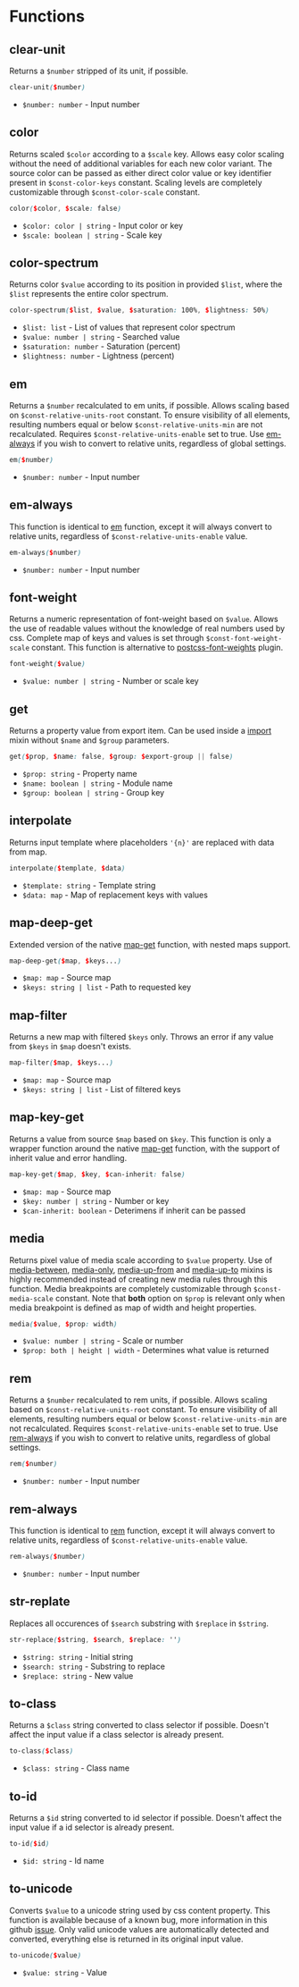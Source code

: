 # Functions

## clear-unit

Returns a `$number` stripped of its unit, if possible.

```scss
clear-unit($number)
```

- `$number: number` - Input number

## color

Returns scaled `$color` according to a `$scale` key. Allows easy color scaling
without the need of additional variables for each new color variant. The source
color can be passed as either direct color value or key identifier present in
`$const-color-keys` constant. Scaling levels are completely customizable through
`$const-color-scale` constant.

```scss
color($color, $scale: false)
```

- `$color: color | string` - Input color or key
- `$scale: boolean | string` - Scale key

## color-spectrum

Returns color `$value` according to its position in provided `$list`, where the
`$list` represents the entire color spectrum.

```scss
color-spectrum($list, $value, $saturation: 100%, $lightness: 50%)
```

- `$list: list` - List of values that represent color spectrum
- `$value: number | string` - Searched value
- `$saturation: number` - Saturation (percent)
- `$lightness: number` - Lightness (percent)

## em

Returns a `$number` recalculated to em units, if possible. Allows scaling based
on `$const-relative-units-root` constant. To ensure visibility of all elements,
resulting numbers equal or below `$const-relative-units-min` are not
recalculated. Requires `$const-relative-units-enable` set to true. Use
[em-always](#em-always) if you wish to convert to relative units, regardless of
global settings.

```scss
em($number)
```

- `$number: number` - Input number

## em-always

This function is identical to [em](#em) function, except it will always convert
to relative units, regardless of `$const-relative-units-enable` value.

```scss
em-always($number)
```

- `$number: number` - Input number

## font-weight

Returns a numeric representation of font-weight based on `$value`. Allows the
use of readable values without the knowledge of real numbers used by css.
Complete map of keys and values is set through `$const-font-weight-scale`
constant. This function is alternative to
[postcss-font-weights](https://github.com/jonathantneal/postcss-font-weights)
plugin.

```scss
font-weight($value)
```

- `$value: number | string` - Number or scale key

## get

Returns a property value from export item. Can be used inside a
[import](/mixin.md#import) mixin without `$name` and `$group` parameters.

```scss
get($prop, $name: false, $group: $export-group || false)
```

- `$prop: string` - Property name
- `$name: boolean | string` - Module name
- `$group: boolean | string` - Group key

## interpolate

Returns input template where placeholders `'{n}'` are replaced with data from
map.

```scss
interpolate($template, $data)
```

- `$template: string` - Template string
- `$data: map` - Map of replacement keys with values

## map-deep-get

Extended version of the native
[map-get](http://sass-lang.com/documentation/Sass/Script/Functions.html#map_get-instance_method)
function, with nested maps support.

```scss
map-deep-get($map, $keys...)
```

- `$map: map` - Source map
- `$keys: string | list` - Path to requested key

## map-filter

Returns a new map with filtered `$keys` only. Throws an error if any value from
`$keys` in `$map` doesn't exists.

```scss
map-filter($map, $keys...)
```

- `$map: map` - Source map
- `$keys: string | list` - List of filtered keys

## map-key-get

Returns a value from source `$map` based on `$key`. This function is only a
wrapper function around the native
[map-get](http://sass-lang.com/documentation/Sass/Script/Functions.html#map_get-instance_method)
function, with the support of inherit value and error handling.

```scss
map-key-get($map, $key, $can-inherit: false)
```

- `$map: map` - Source map
- `$key: number | string` - Number or key
- `$can-inherit: boolean` - Deterimens if inherit can be passed

## media

Returns pixel value of media scale according to `$value` property. Use of
[media-between](#mixin-media-between), [media-only](#mixin-media-only),
[media-up-from](#mixin-media-up-from) and [media-up-to](#mixin-media-up-to)
mixins is highly recommended instead of creating new media rules through this
function. Media breakpoints are completely customizable through
`$const-media-scale` constant. Note that **both** option on `$prop` is relevant
only when media breakpoint is defined as map of width and height properties.

```scss
media($value, $prop: width)
```

- `$value: number | string` - Scale or number
- `$prop: both | height | width` - Determines what value is returned

## rem

Returns a `$number` recalculated to rem units, if possible. Allows scaling based
on `$const-relative-units-root` constant. To ensure visibility of all elements,
resulting numbers equal or below `$const-relative-units-min` are not
recalculated. Requires `$const-relative-units-enable` set to true. Use
[rem-always](#rem-always) if you wish to convert to relative units, regardless
of global settings.

```scss
rem($number)
```

- `$number: number` - Input number

## rem-always

This function is identical to [rem](#rem) function, except it will always
convert to relative units, regardless of `$const-relative-units-enable` value.

```scss
rem-always($number)
```

- `$number: number` - Input number

## str-replate

Replaces all occurences of `$search` substring with `$replace` in `$string`.

```scss
str-replace($string, $search, $replace: '')
```

- `$string: string` - Initial string
- `$search: string` - Substring to replace
- `$replace: string` - New value

## to-class

Returns a `$class` string converted to class selector if possible. Doesn't
affect the input value if a class selector is already present.

```scss
to-class($class)
```

- `$class: string` - Class name

## to-id

Returns a `$id` string converted to id selector if possible. Doesn't affect the
input value if a id selector is already present.

```scss
to-id($id)
```

- `$id: string` - Id name

## to-unicode

Converts `$value` to a unicode string used by css content property. This
function is available because of a known bug, more information in this github
[issue](https://github.com/sass/sass/issues/1395). Only valid unicode values are
automatically detected and converted, everything else is returned in its
original input value.

```scss
to-unicode($value)
```

- `$value: string` - Value
